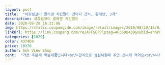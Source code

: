```yaml
---
layout: post 
title:  "네츄럴코어 콜라겐 치킨말이 강아지 간식, 황태맛, 3개" 
description: 네츄럴코어 콜라겐 치킨말이  ..
date: 2020-08-28 16:32:06 
img: https://static.coupangcdn.com/image/retail/images/2019/08/30/18/0/d1f9e69a-fdb3-4102-9488-890a5ee03003.jpg 
linkUrl: https://link.coupang.com/re/AFFSDP?lptag=AF3600438&subid=ahnPublicAsk&pageKey=295702064&itemId=932443829&vendorItemId=5311556470&traceid=V0-113-477d2162385c36d3 
categories: [1029] 
color: 4374D9 
price: 10370 
author: Ask View Shop 
cont:  "가끔 주문해 먹는제품입니다<br/>간식으로 심심해할때 주면 신나게 먹어요<br/>나이가 좀 있어서 이러다  이나가는거 아닌가싶기도하고 겨우겨우 먹긴하는데 괜찮겠조?  저번에  다른간식을 완전딱딱한걸 잘못사서 애가  그건 못먹어서 버린적이 한번있었는데<br/>다른 맛은 다 먹여봐서 세로운 맛으로 구입해왔어여<br/>다른분들도 참고하셨으면 좋겠어요<br/>딱딱하지않은 간식으로 사주려고했는데 많이 딱딱한거에요<br/>맛은 완전 좋아하네여<br/>살짝 가루가 남긴하지만  이정도쯤이야... <br/>ㅎ<br/>우리 애는 12살 겁많은 시츄인데  딱딱해서 겨우겨우 먹어요 깨물어서 간식조각이  잘라질때? 깜짝깜짝 놀라면서 먹네요<br/>이건 호불호 없이 다 잘먹는거같아요<br/>잘말려져서  바스락소리도 좋고<br/>" 
---
```

